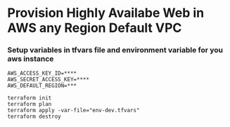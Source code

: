 # Provision Highly Availabe Web in AWS any Region Default VPC

### Setup variables in tfvars file and environment variable for you aws instance
```
AWS_ACCESS_KEY_ID=****
AWS_SECRET_ACCESS_KEY=****
AWS_DEFAULT_REGION=***

terraform init
terraform plan
terraform apply -var-file="env-dev.tfvars"
terraform destroy
```